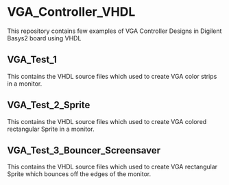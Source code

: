 # VGA_Controller_VHDL
This repository contains few examples of VGA Controller Designs in Digilent Basys2 board using VHDL

## VGA_Test_1
This contains the VHDL source files which used to create VGA color strips in a monitor.

## VGA_Test_2_Sprite
This contains the VHDL source files which used to create VGA colored rectangular Sprite in a monitor.

## VGA_Test_3_Bouncer_Screensaver
This contains the VHDL source files which used to create VGA rectangular Sprite which bounces off the edges of the monitor.

